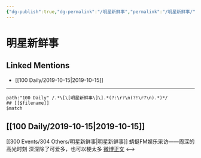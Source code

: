 ```yaml
---
{"dg-publish":true,"dg-permalink":"/明星新鲜事","permalink":"/明星新鲜事/","created":"2023-03-29T18:43:29.000+08:00","updated":"2023-04-10T17:08:35.000+08:00"}
---
```


# 明星新鲜事

## Linked Mentions
- [[100 Daily/2019-10-15\|2019-10-15]]


---

```expander
path:"100 Daily" /.*\[\[明星新鲜事\]\].*(?:\r?\n(?!\r?\n).*)*/
## [[$filename]]
$match
```
## [[100 Daily/2019-10-15\|2019-10-15]]
[[300 Events/304 Others/明星新鲜事\|明星新鲜事]]
蜻蜓FM娱乐采访——周深的高光时刻
深深除了可爱多，也可以梗太多
[微博正文](https://m.weibo.cn/6466290670/4427761034441148)
<-->